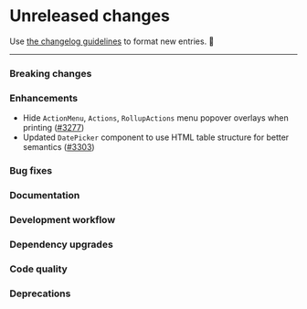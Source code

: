 # Unreleased changes

Use [the changelog guidelines](https://git.io/polaris-changelog-guidelines) to format new entries. 💜

---

### Breaking changes

### Enhancements

- Hide `ActionMenu`, `Actions`, `RollupActions` menu popover overlays when printing ([#3277](https://github.com/Shopify/polaris-react/pull/3277))
- Updated `DatePicker` component to use HTML table structure for better semantics ([#3303](https://github.com/Shopify/polaris-react/pull/3303))

### Bug fixes

### Documentation

### Development workflow

### Dependency upgrades

### Code quality

### Deprecations
